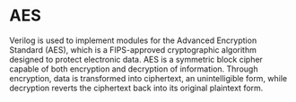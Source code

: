 # AES
Verilog is used to implement modules for the Advanced Encryption Standard (AES), which is a FIPS-approved cryptographic algorithm designed to protect electronic data. AES is a symmetric block cipher capable of both encryption and decryption of information. Through encryption, data is transformed into ciphertext, an unintelligible form, while decryption reverts the ciphertext back into its original plaintext form.
